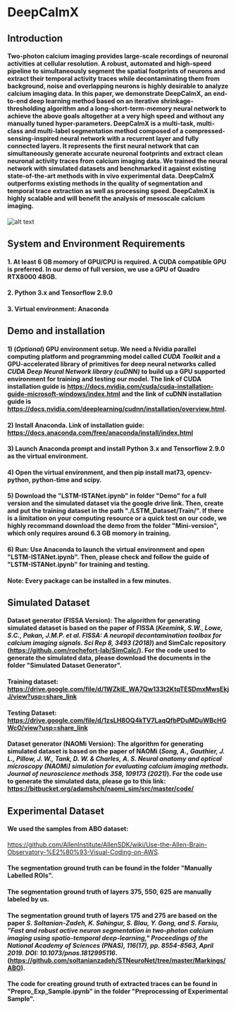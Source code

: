 # DeepCaImX
## Introduction
#### Two-photon calcium imaging provides large-scale recordings of neuronal activities at cellular resolution. A robust, automated and high-speed pipeline to simultaneously segment the spatial footprints of neurons and extract their temporal activity traces while decontaminating them from background, noise and overlapping neurons is highly desirable to analyze calcium imaging data. In this paper, we demonstrate DeepCaImX, an end-to-end deep learning method based on an iterative shrinkage-thresholding algorithm and a long-short-term-memory neural network to achieve the above goals altogether at a very high speed and without any manually tuned hyper-parameters. DeepCaImX is a multi-task, multi-class and multi-label segmentation method composed of a compressed-sensing-inspired neural network with a recurrent layer and fully connected layers. It represents the first neural network that can simultaneously generate accurate neuronal footprints and extract clean neuronal activity traces from calcium imaging data. We trained the neural network with simulated datasets and benchmarked it against existing state-of-the-art methods with in vivo experimental data. DeepCaImX outperforms existing methods in the quality of segmentation and temporal trace extraction as well as processing speed. DeepCaImX is highly scalable and will benefit the analysis of mesoscale calcium imaging. 
![alt text](https://github.com/KangningZhang/LSTM-ISTA-for-Calcium-Imaging-Data/blob/main/Figures/Fig1.png)

## System and Environment Requirements
#### 1. At least 6 GB momory of GPU/CPU is required. A CUDA compatible GPU is preferred. In our demo of full version, we use a GPU of Quadro RTX8000 48GB.
#### 2. Python 3.x and Tensorflow 2.9.0
#### 3. Virtual environment: Anaconda

## Demo and installation
#### 1) (_Optional_) GPU environment setup. We need a Nvidia parallel computing platform and programming model called _CUDA Toolkit_ and a GPU-accelerated library of primitives for deep neural networks called _CUDA Deep Neural Network library (cuDNN)_ to build up a GPU supported environment for training and testing our model. The link of CUDA installation guide is https://docs.nvidia.com/cuda/cuda-installation-guide-microsoft-windows/index.html and the link of cuDNN installation guide is https://docs.nvidia.com/deeplearning/cudnn/installation/overview.html. 
#### 2) Install Anaconda. Link of installation guide: https://docs.anaconda.com/free/anaconda/install/index.html
#### 3) Launch Anaconda prompt and install Python 3.x and Tensorflow 2.9.0 as the virtual environment.
#### 4) Open the virtual environment, and then  pip install mat73, opencv-python, python-time and scipy.
#### 5) Download the "LSTM-ISTANet.ipynb" in folder "Demo" for a full version and the simulated dataset via the google drive link. Then, create and put the training dataset in the path "./LSTM_Dataset/Train/". If there is a limitation on your computing resource or a quick test on our code, we highly recommand download the demo from the folder "Mini-version", which only requires around 6.3 GB momory in training. 
#### 6) Run: Use Anaconda to launch the virtual environment and open "LSTM-ISTANet.ipynb". Then, please check and follow the guide of "LSTM-ISTANet.ipynb" for training and testing.
#### Note: Every package can be installed in a few minutes.

## Simulated Dataset
#### Dataset generator (FISSA Version): The algorithm for generating simulated dataset is based on the paper of FISSA (_Keemink, S.W., Lowe, S.C., Pakan, J.M.P. et al. FISSA: A neuropil decontamination toolbox for calcium imaging signals. Sci Rep 8, 3493 (2018)_) and SimCalc repository (https://github.com/rochefort-lab/SimCalc/). For the code used to generate the simulated data, please download the documents in the folder "Simulated Dataset Generator". 
#### Training dataset: https://drive.google.com/file/d/1WZkIE_WA7Qw133t2KtqTESDmxMwsEkjJ/view?usp=share_link
#### Testing Dataset: https://drive.google.com/file/d/1zsLH8OQ4kTV7LaqQfbPDuMDuWBcHGWcO/view?usp=share_link

#### Dataset generator (NAOMi Version): The algorithm for generating simulated dataset is based on the paper of NAOMi (_Song, A., Gauthier, J. L., Pillow, J. W., Tank, D. W. & Charles, A. S. Neural anatomy and optical microscopy (NAOMi) simulation for evaluating calcium imaging methods. Journal of neuroscience methods 358, 109173 (2021)_). For the code use to generate the simulated data, please go to this link: https://bitbucket.org/adamshch/naomi_sim/src/master/code/
## Experimental Dataset
#### We used the samples from ABO dataset:
https://github.com/AllenInstitute/AllenSDK/wiki/Use-the-Allen-Brain-Observatory-%E2%80%93-Visual-Coding-on-AWS.
#### The segmentation ground truth can be found in the folder "Manually Labelled ROIs". 
#### The segmentation ground truth of layers 375, 550, 625 are manually labeled by us. 
#### The segmentation ground truth of layers 175 and 275 are based on the paper _S. Soltanian-Zadeh, K. Sahingur, S. Blau, Y. Gong, and S. Farsiu, "Fast and robust active neuron segmentation in two-photon calcium imaging using spatio-temporal deep-learning," Proceedings of the National Academy of Sciences (PNAS), 116(17), pp. 8554-8563, April 2019. DOI: 10.1073/pnas.1812995116_. (https://github.com/soltanianzadeh/STNeuroNet/tree/master/Markings/ABO).
#### The code for creating ground truth of extracted traces can be found in "Prepro_Exp_Sample.ipynb" in the folder "Preprocessing of Experimental Sample".
